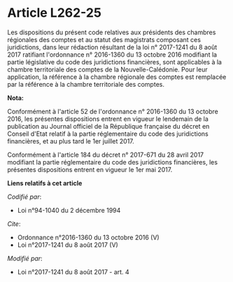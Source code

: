 # Article L262-25

Les dispositions du présent code relatives aux présidents des chambres régionales des comptes et au statut des magistrats
composant ces juridictions, dans leur rédaction résultant de la loi n° 2017-1241 du 8 août 2017 ratifiant l'ordonnance n°
2016-1360 du 13 octobre 2016 modifiant la partie législative du code des juridictions financières, sont applicables à la
chambre territoriale des comptes de la Nouvelle-Calédonie. Pour leur application, la référence à la chambre régionale des
comptes est remplacée par la référence à la chambre territoriale des comptes.

**Nota:**

Conformément à l'article 52 de l'ordonnance n° 2016-1360 du 13 octobre 2016, les présentes dispositions entrent en vigueur le
lendemain de la publication au Journal officiel de la République française du décret en Conseil d'Etat relatif à la partie
réglementaire du code des juridictions financières, et au plus tard le 1er juillet 2017.

Conformément à l'article 184 du décret n° 2017-671 du 28 avril 2017 modifiant la partie réglementaire du code des
juridictions financières, les présentes dispositions entrent en vigueur le 1er mai 2017.

**Liens relatifs à cet article**

_Codifié par_:

  - Loi n°94-1040 du 2 décembre 1994

_Cite_:

  - Ordonnance n°2016-1360 du 13 octobre 2016 (V)
  - Loi n°2017-1241 du 8 août 2017 (V)

_Modifié par_:

  - Loi n°2017-1241 du 8 août 2017 - art. 4
